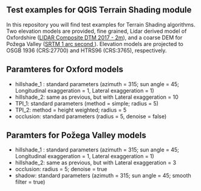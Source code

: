 ## Test examples for QGIS Terrain Shading module
In this repository you will find test examples for Terrain Shading algorithms. Two elevation models are provided, fine grained, Lidar derived model of Oxfordshire ([LIDAR Composite DTM 2017 - 2m](https://data.gov.uk/dataset/002d24f0-0056-4176-b55e-171ba7f0e0d5/lidar-composite-dtm-2017-2m)), and a coarse DEM for Požega Valley ([SRTM 1 arc second ](https://www.usgs.gov/centers/eros/science/usgs-eros-archive-digital-elevation-shuttle-radar-topography-mission-srtm-1-arc?qt-science_center_objects=0#qt-science_center_objects)). Elevation models are projected to OSGB 1936 (CRS:27700) and HTRS96 (CRS:3765), respectively. 

## Paramteres for Oxford models

- hillshade_1 : standard parameters (azimuth = 315; sun angle = 45; Longitudinal exaggeration = 1, Lateral exaggeration = 1)
- hillshade_2: same as previous, but with Lateral exaggeration = 10
- TPI_1: standard parameters (method = simple; radius = 5)
- TPI_2: method = height weighted; radius = 5 
- occlusion: standard parameters (radius = 5, denoise = false)

## Paramters for Požega Valley models
- hillshade_1 : standard parameters (azimuth = 315; sun angle = 45; Longitudinal exaggeration = 1, Lateral exaggeration = 1)
- hillshade_2: same as previous, but with Lateral exaggeration = 3
- occlusion: radius = 5; denoise = true
- shadow: standard parameters (azimuth = 315; sun angle = 45; smooth filter = true)
